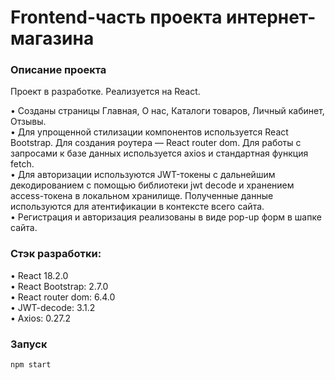 # Frontend-часть проекта интернет-магазина

### Описание проекта 

Проект в разработке. Реализуется на React.  
  
• Созданы страницы Главная, О нас, Каталоги товаров, Личный кабинет, Отзывы.  
• Для упрощенной стилизации компонентов используется React Bootstrap. Для создания роутера — React router dom. Для работы с запросами к базе данных используется axios и стандартная функция fetch.   
• Для авторизации используются JWT-токены с дальнейшим декодированием с помощью библиотеки jwt decode и хранением access-токена в локальном хранилище. Полученные данные используются для атентификации в контексте всего сайта.    
• Регистрация и авторизация реализованы в виде pop-up форм в шапке сайта. 


### Стэк разработки:

• React 18.2.0   
• React Bootstrap: 2.7.0    
• React router dom: 6.4.0  
• JWT-decode: 3.1.2  
• Axios: 0.27.2    

### Запуск

```javascript
npm start
```
